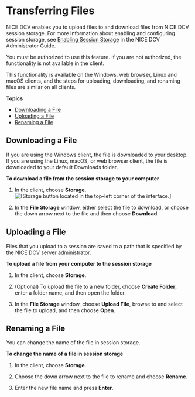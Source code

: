 # Transferring Files<a name="using-transfer"></a>

NICE DCV enables you to upload files to and download files from NICE DCV session storage\. For more information about enabling and configuring session storage, see [Enabling Session Storage](https://docs.aws.amazon.com/dcv/latest/adminguide/manage-storage.html) in the NICE DCV Administrator Guide\.

You must be authorized to use this feature\. If you are not authorized, the functionality is not available in the client\.

This functionality is available on the Windows, web browser, Linux and macOS clients, and the steps for uploading, downloading, and renaming files are similar on all clients\.

**Topics**
+ [Downloading a File](#using-transfer-download)
+ [Uploading a File](#using-transfer-upload)
+ [Renaming a File](#using-transfer-rename)

## Downloading a File<a name="using-transfer-download"></a>

If you are using the Windows client, the file is downloaded to your desktop\. If you are using the Linux, macOS, or web browser client, the file is downloaded to your default Downloads folder\.

**To download a file from the session storage to your computer**

1. In the client, choose **Storage**\.  
![\[Storage button located in the top-left corner of the interface.\]](http://docs.aws.amazon.com/dcv/latest/userguide/images/storage.png)

1. In the **File Storage** window, either select the file to download, or choose the down arrow next to the file and then choose **Download**\.

## Uploading a File<a name="using-transfer-upload"></a>

Files that you upload to a session are saved to a path that is specified by the NICE DCV server administrator\. 

**To upload a file from your computer to the session storage**

1. In the client, choose **Storage**\.

1. \(Optional\) To upload the file to a new folder, choose **Create Folder**, enter a folder name, and then open the folder\. 

1. In the **File Storage** window, choose **Upload File**, browse to and select the file to upload, and then choose **Open**\.

## Renaming a File<a name="using-transfer-rename"></a>

You can change the name of the file in session storage\.

**To change the name of a file in session storage**

1. In the client, choose **Storage**\.

1. Choose the down arrow next to the file to rename and choose **Rename**\.

1. Enter the new file name and press **Enter**\.